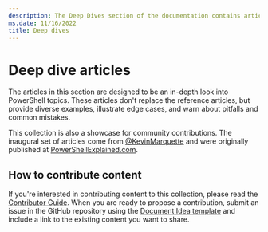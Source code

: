 ```yaml
---
description: The Deep Dives section of the documentation contains articles the provide more details and examples than the cmdlet reference.
ms.date: 11/16/2022
title: Deep dives
---
```

# Deep dive articles

The articles in this section are designed to be an in-depth look into PowerShell topics. These
articles don't replace the reference articles, but provide diverse examples, illustrate edge
cases, and warn about pitfalls and common mistakes.

This collection is also a showcase for community contributions. The inaugural set of articles come
from [@KevinMarquette][@KevinMarquette] and were originally published at [PowerShellExplained.com][PowerShellExplained.com].

## How to contribute content

If you're interested in contributing content to this collection, please read the [Contributor Guide][Contributor Guide].
When you are ready to propose a contribution, submit an issue in the GitHub repository using the
[Document Idea template][Document Idea template] and include a link to the existing content you want
to share.

<!-- link references -->
[powershellexplained.com]: https://powershellexplained.com/
[@KevinMarquette]: https://twitter.com/KevinMarquette
[Contributor Guide]: https://aka.ms/PSDocsContributor
[Document Idea template]: https://github.com/MicrosoftDocs/PowerShell-Docs/issues/new?assignees=&labels=doc-idea&template=New_Document_Request.md&title=Community+contribution
